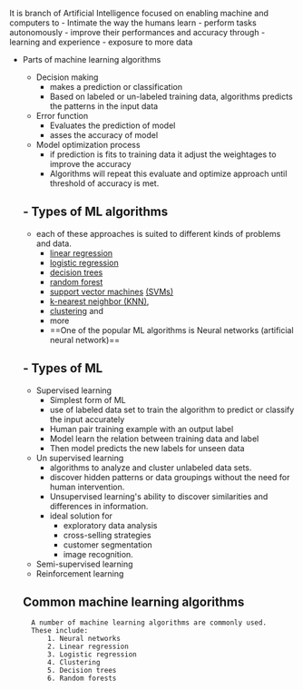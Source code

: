 It is branch of Artificial Intelligence focused on enabling machine and computers to
		- Intimate the way the humans learn
		- perform tasks autonomously
		- improve their performances and accuracy through
			- learning and experience 
			- exposure to more data
- Parts of machine learning algorithms
	- Decision making
		- makes a prediction or classification
		- Based on labeled or un-labeled training data, algorithms predicts the patterns in the input data
	- Error function
		- Evaluates the prediction of model
		- asses the accuracy of model
	- Model optimization process
		- if prediction is fits to training data it adjust the weightages to improve the accuracy
		- Algorithms will repeat this evaluate and optimize approach until threshold of accuracy is met.

	## - Types of  ML algorithms
	- each of these approaches is suited to different kinds of problems and data.
		- [linear regression](https://www.ibm.com/think/topics/linear-regression)
		- [logistic regression](https://www.ibm.com/think/topics/logistic-regression)
		- [decision trees](https://www.ibm.com/think/topics/decision-trees)
		- [random forest](https://www.ibm.com/think/topics/random-forest)
		- [support vector machines](https://www.ibm.com/think/topics/support-vector-machine) [(SVMs)](https://www.ibm.com/think/topics/support-vector-machine)
		- [k-nearest neighbor (KNN),](https://www.ibm.com/think/topics/knn)
		- [clustering](https://www.ibm.com/think/topics/clustering) and 
		- more
		- ==One of the popular ML algorithms is Neural networks (artificial neural network)==
	## - Types of ML
	- Supervised learning
		- Simplest form of ML
		- use of labeled data set to train the algorithm to predict or classify the input accurately
		- Human pair training example with an output label
		- Model learn the relation between training data and label 
		- Then model predicts the new labels for unseen data
	- Un supervised learning
		- algorithms to analyze and cluster unlabeled data sets. 
		- discover hidden patterns or data groupings without the need for human intervention.
		- Unsupervised learning's ability to discover similarities and differences in information.
		- ideal solution for 
			- exploratory data analysis
			- cross-selling strategies
			- customer segmentation
			- image recognition.
	- Semi-supervised learning
	- Reinforcement learning
	
	## **Common machine learning algorithms**
		A number of machine learning algorithms are commonly used. 
		These include:
			1. Neural networks
			2. Linear regression
			3. Logistic regression
			4. Clustering
			5. Decision trees
			6. Random forests